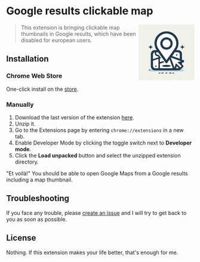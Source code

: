 # Google results clickable map

<a href="#">
  <img align="right" alt="Clickable map icon" src="src/icon.jpeg" title="Google results clickable map" height="150"/>
</a>

> This extension is bringing clickable map thumbnails in Google results, which have been disabled for european users.


## Installation

### Chrome Web Store

One-click install on the [store](https://chromewebstore.google.com/detail/dokhogcjkmekjbjgdfajfoelpjlaaoha).

### Manually

1. Download the last version of the extension [here](https://github.com/monsieurnebo/chrome-extension-google-results-clickable-map/releases).
2. Unzip it.
3. Go to the Extensions page by entering `chrome://extensions` in a new tab.
4. Enable Developer Mode by clicking the toggle switch next to **Developer mode**.
5. Click the **Load unpacked** button and select the unzipped extension directory.

"Et voilà!" You should be able to open Google Maps from a Google results including a map thumbnail.

## Troubleshooting

If you face any trouble, please [create an issue](https://github.com/monsieurnebo/chrome-extension-google-results-clickable-map/issues) and I will try to get back to you as soon as possible.

## License

Nothing. If this extension makes your life better, that's enough for me.

